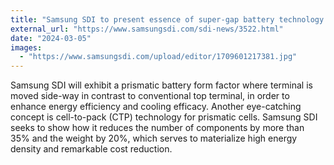 ```yaml
---
title: "Samsung SDI to present essence of super-gap battery technology at InterBattery 2024"
external_url: "https://www.samsungsdi.com/sdi-news/3522.html"
date: "2024-03-05"
images:
  - "https://www.samsungsdi.com/upload/editor/1709601217381.jpg"
---
```


Samsung SDI will exhibit a prismatic battery form factor where terminal is moved side-way in contrast to conventional top terminal, in order to enhance energy efficiency and cooling efficacy. Another eye-catching concept is cell-to-pack (CTP) technology for prismatic cells. Samsung SDI seeks to show how it reduces the number of components by more than 35% and the weight by 20%, which serves to materialize high energy density and remarkable cost reduction.